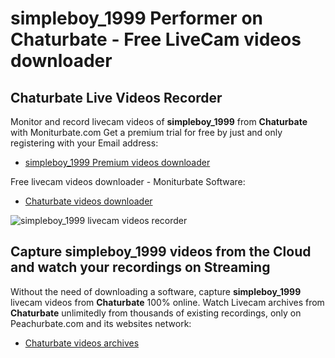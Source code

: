 # simpleboy_1999 Performer on Chaturbate - Free LiveCam videos downloader

## Chaturbate Live Videos Recorder

Monitor and record livecam videos of **simpleboy_1999** from **Chaturbate** with Moniturbate.com
Get a premium trial for free by just and only registering with your Email address:
* [simpleboy_1999 Premium videos downloader](https://moniturbate.com/request-demo-licence-key.html)

Free livecam videos downloader - Moniturbate Software:
* [Chaturbate videos downloader](https://moniturbate.com/moniturbate-download-software.html)

![simpleboy_1999 livecam videos recorder](https://peachurnet.com/templates/moniturbate-software.png)


## Capture simpleboy_1999 videos from the Cloud and watch your recordings on Streaming

Without the need of downloading a software, capture **simpleboy_1999** livecam videos from **Chaturbate** 100% online.
Watch Livecam archives from **Chaturbate** unlimitedly from thousands of existing recordings, only on Peachurbate.com and its websites network:
* [Chaturbate videos archives](https://peachurnet.com/)